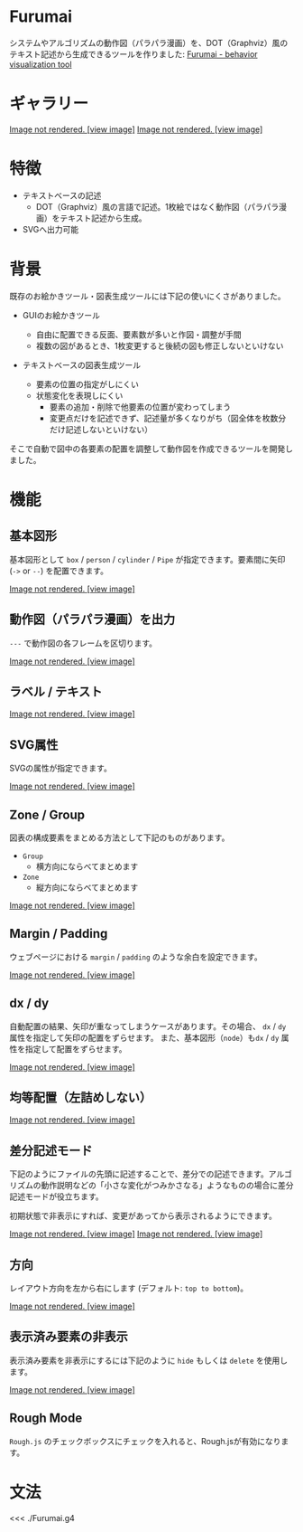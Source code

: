 # Furumai

システムやアルゴリズムの動作図（パラパラ漫画）を、DOT（Graphviz）風のテキスト記述から生成できるツールを作りました:
<a href="https://araiichiro.github.io/furumai/">Furumai - behavior visualization tool</a>

# ギャラリー

<ClientOnly>
<DocSnippet
  filename="B-tree like"
  url="v1/N4IgbgpgTgzglgewHYgFwEYA0IDGCAmEauyAZnAOYC8A5ALYERX5ymmYCGANpUlThCQAXaDQDcAHSRg48AEZweQgJ60AFnHyEk4qUkYBtcly60AxADYADAFEAYgBEAQjUwACGEKgIA1kxpmAIIAzE4ArI6ubiIAHkIAdJ7efuYWdgAcAJyBAExRsQnGpgFpWbk0ALqSSBD4FBAGSb7+ZgDCwa0R6ZXVUhTeAK4ADm5cHMrQ6G7AUm5ucujVc3I51QC+vUj9CMOj49A507NuHIvHHKvnwUsnACzrmwC0z1ILBkK0QmpQEDBqCFx8DAqAZ0FYKlExnIIMVvAghD0pKd3rQwCD0phMhCqkjgiiaGiDFjEUgOLd8YSwdjNgs3I8AHwnM5IWkMu7VU50xlkgz4VQ0HLdHGk4Jcu5SKTPR5SQhcCAiJlisk09D4r4-P4AoEgzKYKmQjjQ2EIeEklZq76-f6AnV68Ek5EfAno6kS0lTNkcPF82iCs0e7nXV6HT1Blkh7m3EDYDhIOB0DhCRAoVCgDg4JOQNBeAYQNbYQYUNTZqC5tZAA"
  viewCode="false"></DocSnippet>
</ClientOnly>
<a v-if="false" href="https://araiichiro.github.io/furumai/docs/ja">Image not rendered. [view image]</a>

<ClientOnly>
<DocSnippet
  filename="Key Value Store"
  url="v1/N4IgbgpgTgzglgewHYgFwEYA0IDGCAmEauyAZnAOYC8A5AIYA2lSVOESALtDQNwA6SARSgIArgAcABDibsOMScAGTpdANoM6AIwgNaMuHMl0aAXX5IVOLRu279szpK1mLVnLZ16aBozhqYkjAAFnTiELThsMiuAgC+FkIiEkHQkFCKypJI6ppetAByBBCSAIIBQaHh+gCeTEiEULGW2TZ59jRFhJIAQhUhYRE+dXAN3OZZSB7t3l0lAML9VUM4I2NNEy3BwZ4dABKjXPiSe3QNCKSkS4O0WggAHs0JAgLWkgC0AHytahy0AO5QOBcQIAMVKAEkADIAUQAIgBCJH9DgiADWEHe+DoAygUDoNVoAA5JAAWZogbBnOAAWzoHEQKFQoDoOAZkDQqNEEDi2GSFGCnKg3LiQA"
  viewCode="false"></DocSnippet>
</ClientOnly>
<a v-if="false" href="https://araiichiro.github.io/furumai/docs/ja">Image not rendered. [view image]</a>

# 特徴

- テキストベースの記述
	- DOT（Graphviz）風の言語で記述。1枚絵ではなく動作図（パラパラ漫画）をテキスト記述から生成。
- SVGへ出力可能

# 背景

既存のお絵かきツール・図表生成ツールには下記の使いにくさがありました。

- GUIのお絵かきツール
	- 自由に配置できる反面、要素数が多いと作図・調整が手間
	- 複数の図があるとき、1枚変更すると後続の図も修正しないといけない

- テキストベースの図表生成ツール
	- 要素の位置の指定がしにくい
	- 状態変化を表現しにくい
		- 要素の追加・削除で他要素の位置が変わってしまう
		- 変更点だけを記述できず、記述量が多くなりがち（図全体を枚数分だけ記述しないといけない）

そこで自動で図中の各要素の配置を調整して動作図を作成できるツールを開発しました。

# 機能

## 基本図形

基本図形として `box` / `person` / `cylinder` / `Pipe` が指定できます。要素間に矢印 (`->` or `--`) を配置できます。

<ClientOnly>
<DocSnippet
  filename="Basic Shapes"
  url="v1/N4IgbgpgTgzglgewHYgFwEYA0IDGCAmEaIADgIb75xIDmAvAOQBMADAwNwA6S3ZOALgijoA2jAAWZEhEbTYyBgF0uSJAQiiJUmQwBGCAB5KVMQVDI0NYydMY4AngBtqhKMe68BQ9AAIAtH4+aoToKsEa-gB8PqZCFhoqINhkSHAAtmT8iCiooHxZkGj8UACuEAC+5UA"
  viewCode="true"></DocSnippet>
</ClientOnly>
<a v-if="false" href="https://araiichiro.github.io/furumai/docs/ja">Image not rendered. [view image]</a>

## 動作図（パラパラ漫画）を出力

`---` で動作図の各フレームを区切ります。

<ClientOnly>
<DocSnippet
  filename="./gallery/docs/simple-animation.furumai"
  url="v1/N4IgbgpgTgzglgewHYgFwEYA0IDGCAmEaIAhgNwA6SARpUjnQLTNUkAEjAfG7Vc41WoduDKiGwkkcALYkALohSpQJHAsho5UAK4QAvnqA"
  viewCode="true"></DocSnippet>
</ClientOnly>
<a v-if="false" href="https://araiichiro.github.io/furumai/docs/ja">Image not rendered. [view image]</a>

## ラベル / テキスト

<ClientOnly>
<DocSnippet
  filename="./gallery/docs/label-text.furumai"
  url="v1/N4IgbgpgTgzglgewHYgFwEYA0IDGCAmEaISBE6A2jABYCGADhALwDkARggB4uYAEALqzxJ+EEb2rQILALoBuADpJaOfgiiUaDZi0axkPXgBtabCEdYAVanBi9bvAIL4AtnCRPZipDDVRaAObkVHSMQgCeRu6EUIYmZhYs1g4OANIAagDKhoIsFADWEOHoqLxgtEYAruQyXkog2LRIcC60-IgoqKAq7ZBo-FDVAL5DQA"
  viewCode="true"></DocSnippet>
</ClientOnly>
<a v-if="false" href="https://araiichiro.github.io/furumai/docs/ja">Image not rendered. [view image]</a>

## SVG属性

SVGの属性が指定できます。

<ClientOnly>
<DocSnippet
  filename="./gallery/docs/svg-attributes.furumai"
  url="v1/N4IgbgpgTgzglgewHYgFwEYA0IDGCAmEaISBEA2gLYCGUA5nEgLwDkA7AAwAEATBywF0A3AB0kYpOnJiuXGABcoCANYRWAYg4BOAGYtMMuYpUQAtABtGEHNQAOTESCUBXJPkeGdcc+Y0AOACMcFk9keVN4AC81RzYeDyRZeQgAD3kAOgUlVQ0dADZqFlFErmS09K8fBxB1fOoE4TEJHmKJdC5TAD4uJB5pEqyTUwB3OHx5AAtWdH4DAeNVCysbexYXN31DQcX8ahgJ2ihqAE9q9DzeABYE2QRbahw4eVPHDnSAVgbikGxqJDgaPJEChUKAHkDIGhFM4IABfWFAA"
  viewCode="true"></DocSnippet>
</ClientOnly>
<a v-if="false" href="https://araiichiro.github.io/furumai/docs/ja">Image not rendered. [view image]</a>

## Zone / Group

図表の構成要素をまとめる方法として下記のものがあります。

- `Group`
	- 横方向にならべてまとめます
- `Zone`
	- 縦方向にならべてまとめます

<ClientOnly>
<DocSnippet
  filename="./gallery/docs/group-zone.furumai"
  url="v1/N4IgbgpgTgzglgewHYgFwEYA0IDGCAmEaIA5lAgK4AOABDujcADpI01IEQDaAtgIZQScJAF4mIAOwAGcQF0A3CzY9uMABZ8qEEQHItsZDoVKaAI3IB3GNHSLWNAC4IEAG1ssAvnbKVa1qGBwOBAMzPYAXsgQNHzhoSZsVOQAHgCe7vZspnw4ANYQSPjoJl4mkUjRsQBMjAk0SQhpVXZsWTn5hVUldqVILCo0ALQAfGaW-hlOrgwjYwhWNnYs5vMTQ6MNaRkrC1AzGympzSyb6etm7QVFdqc1s9l5V8co2HxIcPwOiCiooDlfkDQDigFAgHg8QA"
  viewCode="true"></DocSnippet>
</ClientOnly>
<a v-if="false" href="https://araiichiro.github.io/furumai/docs/ja">Image not rendered. [view image]</a>

## Margin / Padding

ウェブページにおける `margin` / `padding` のような余白を設定できます。

<ClientOnly>
<DocSnippet
  filename="./gallery/docs/margin-padding.furumai"
  url="v1/N4IgbgpgTgzglgewHYgFwEYA0IDGCAmEaIS6A2gLYCGUA5nEgLwDkATAAwAE637XAzH2YBdANwAdJElaUa9Jsx5Ku6diIlJJtKAgCuAB060ewSZ04AvZBEsmz5ztToNGq9hoed9VfPga1XPg8HJAIIWWcmNzF7cyp0UU4AIwT7AF9gqyQbC1ZOUyRPJ3lXYPNvX39S2M4qRKTgjPssnP58muKXVMKHCr8kAO7PKn5GjTTJEGwqJDhqABdEFFRQKhxFyDR5qF0INLSgA"
  viewCode="true"></DocSnippet>
</ClientOnly>
<a v-if="false" href="https://araiichiro.github.io/furumai/docs/ja">Image not rendered. [view image]</a>

## dx / dy

自動配置の結果、矢印が重なってしまうケースがあります。その場合、 `dx` / `dy` 属性を指定して矢印の配置をずらせます。
また、基本図形（`node`）も`dx` / `dy` 属性を指定して配置をずらせます。

<ClientOnly>
<DocSnippet
  filename="./gallery/docs/dx-dy.furumai"
  url="v1/N4IgbgpgTgzglgewHYgFwEYA0IDGCAmEaIAhgNwA6SARpUjnVQOZQICuADgARMBMXwKly746wiGK4AzOgF9GSElwC0APi44A2vgAeAXgDMABgC6daivUMq+S9LoQ7U7QE9DpuiGwkkcALYkAC6IKKigJDjBkGiBUGwQsrJAA"
  viewCode="true"></DocSnippet>
</ClientOnly>
<a v-if="false" href="https://araiichiro.github.io/furumai/docs/ja">Image not rendered. [view image]</a>

## 均等配置（左詰めしない）

<ClientOnly>
<DocSnippet
  filename="./gallery/docs/align-center.furumai"
  url="v1/N4IgbgpgTgzglgewHYgFwEYA0IDGCAmEauyAZnAOYDaAhgDaVIC8OESALtALoDcAOkgEUoCAK4AHAAQV0k4AMmSAtvySKkqxQlUBfVUJETpABjkLJAL2QRLp+WsWSamxwCMXe81aQ2Ls+46SOC6K+B66qiDYNEhwSjTsiCiooDQ4iZBo7FCiEDo6QA"
  viewCode="true"></DocSnippet>
</ClientOnly>
<a v-if="false" href="https://araiichiro.github.io/furumai/docs/ja">Image not rendered. [view image]</a>

## 差分記述モード

下記のようにファイルの先頭に記述することで、差分での記述できます。アルゴリズムの動作説明などの「小さな変化がつみかさなる」ようなものの場合に差分記述モードが役立ちます。

初期状態で非表示にすれば、変更があってから表示されるようにできます。

<ClientOnly>
<DocSnippet
  filename="./gallery/docs/diff-mode.furumai"
  url="v1/N4IgbgpgTgzglgewHYgFwEYA0IDGCAmEauyAZnAOYDaAtgRALz5ymkC6A3ADpI8CG3JACMqYOPCFwANnAAuATwYALOPkJJOPHKPFxJMhctXrNSALQX+AAjMA+K0MEWzPITfs5BIbHyRwafLKIKKigfDhBkGiyUACuEAC+CUA"
  viewCode="true"></DocSnippet>
</ClientOnly>
<a v-if="false" href="https://araiichiro.github.io/furumai/docs/ja">Image not rendered. [view image]</a>
<ClientOnly>
<DocSnippet
  filename="./gallery/docs/array-list.furumai"
  url="v1/N4IgbgpgTgzglgewHYgFwEYA0IDGCAmEauyAZnAOYDaAtgRALz5ymkC6A3ADpI9hzwARnAA2cAC4BPBgAs4+Qkm68kFKAgCuABwAEAQyhQ9kncB46dSerQMU4SBgAZMOrXoX2KDdM50B3eXEZBgAOXxkIShlxUIBWFxE9QQgRBgByNM5zHRx0ZQscACZ8nIBmEpwAFgrYioA2KkTk1LSAOna0lxhxdQBrRjSrJAhMioB2CpDlAF9lAFoFnlyqGLS9dELS0aXClfTBDcrtpBxSvbTcwtjjqvP8Dbrjhbml2POIDbGbuuUcCaWpjwQNg9Eg4DQ9OJEChUKA9DgoZA0D0NBBptMgA"
  viewCode="true"></DocSnippet>
</ClientOnly>
<a v-if="false" href="https://araiichiro.github.io/furumai/docs/ja">Image not rendered. [view image]</a>

## 方向

レイアウト方向を左から右にします (デフォルト: `top to bottom`)。

<ClientOnly>
<DocSnippet
  url="v1/N4IgbgpgTgzglgewHYgFwEYA0IDGCAmEauyAZnAOYDa+cUEOALokgLwDkANhKYwASMEfKJQAWjdgF0A3AB0k8pAQjoqMUQEMADhA4AjBAA92mARzxJGES31HQIUuUg1MEUVeu272O2MhN8nBp6EJwcACqicDB80XwAgvgAtnBICY7yMIJQGhQqapo65gCenKmEUAFBIWHskXFxANIAagDKAYwcVADWEMXoqHxgGpwAriqSGSjYGkhwSRrMyGigLsyQaIxQ4wC+O0A"
  viewCode="true"></DocSnippet>
</ClientOnly>
<a v-if="false" href="https://araiichiro.github.io/furumai/docs/ja">Image not rendered. [view image]</a>

## 表示済み要素の非表示

表示済み要素を非表示にするには下記のように `hide` もしくは `delete` を使用します。

<ClientOnly>
<DocSnippet
  filename="./gallery/docs/delete.furumai"
  url="v1/N4IgbgpgTgzglgewHYgFwEYA0IDGCAmEaIAhgNwA6SARpUiQAQC0AfA9VVU91YQDYQALhAaNW7Tkm5NeEAcIkpsJJHAC2JQYhSpQJHFshpBUAK4QAvhaA"
  viewCode="true"></DocSnippet>
</ClientOnly>
<a v-if="false" href="https://araiichiro.github.io/furumai/docs/ja">Image not rendered. [view image]</a>

## Rough Mode

`Rough.js` のチェックボックスにチェックを入れると、Rough.jsが有効になります。

# 文法

<<< ./Furumai.g4

<Footer></Footer>
